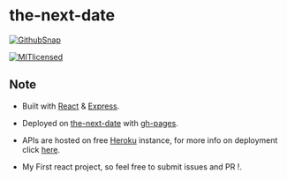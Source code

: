 # the-next-date

[![GithubSnap](https://i.imgur.com/ASKWJxn.png)](https://prdpx7.github.io/the-next-date/)

[![MITlicensed](https://img.shields.io/badge/license-MIT-blue.svg)](https://raw.githubusercontent.com/prdpx7/the-next-date/master/LICENSE)

## Note
* Built with [React](https://reactjs.org/) & [Express](https://expressjs.com/).

* Deployed on [the-next-date](https://prdpx7.github.io/the-next-date/) with [gh-pages](https://github.com/facebook/create-react-app/blob/master/packages/react-scripts/template/README.md#github-pages).

* APIs are hosted on free [Heroku](https://devcenter.heroku.com/articles/getting-started-with-nodejs#introduction) instance, for more info on deployment click [here](https://github.com/prdpx7/heroku-the-next-date/).

* My First react project, so feel free to submit issues and PR !.

